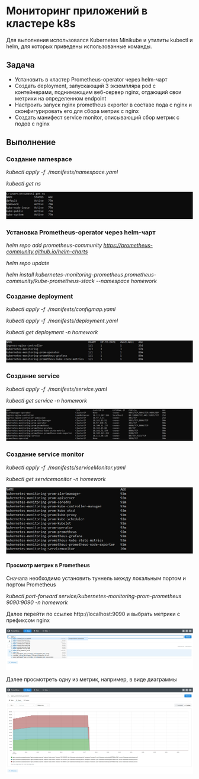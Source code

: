 # Мониторинг приложений в кластере k8s

Для выполнения использовался Kubernetes Minikube и утилиты kubectl и helm, для которых приведены использованные команды.

## Задача 
- Установить в кластер Prometheus-operator через helm-чарт
- Cоздать deployment, запускающий 3 экземпляра pod c контейнерами, поднимающим веб-сервер nginx, отдающий свои метрики на определенном endpoint
- Настроить запуск nginx prometheus exporter в составе пода с nginx и сконфигурировать его для сбора метрик с nginx
- Создать манифест service monitor, описывающий сбор метрик с подов с nginx

## Выполнение
### Создание namespace
*kubectl apply -f ./manifests/namespace.yaml*

*kubectl get ns*

![screenshot](images/namespaces.jpg)

### Установка Prometheus-operator через helm-чарт

*helm repo add prometheus-community https://prometheus-community.github.io/helm-charts*

*helm repo update*

*helm install kubernetes-monitoring-prometheus prometheus-community/kube-prometheus-stack --namespace homework*

### Создание deployment
*kubectl apply -f ./manifests/configmap.yaml*

*kubectl apply -f ./manifests/deployment.yaml*

*kubectl get deployment -n homework*

![screenshot](images/deployment.jpg)

### Создание service
*kubectl apply -f ./manifests/service.yaml*

*kubectl get service -n homework*

![screenshot](images/service.jpg)

### Создание service monitor
*kubectl apply -f ./manifests/serviceMonitor.yaml*

*kubectl get servicemonitor -n homework*

![screenshot](images/servicemonitor.jpg)

#### Просмотр метрик в Prometheus

Сначала необходимо установить туннель между локальным портом и портом Prometheus

*kubectl port-forward service/kubernetes-monitoring-prom-prometheus 9090:9090 -n homework*

Далее перейти по ссылке http://localhost:9090 и выбрать метрики с префиксом nginx

![screenshot](images/prometheus_nginx_metrics.jpg)

Далее просмотреть одну из метрик, например, в виде диаграммы

![screenshot](images/prometheus_nginx_metrics_graph.jpg)
